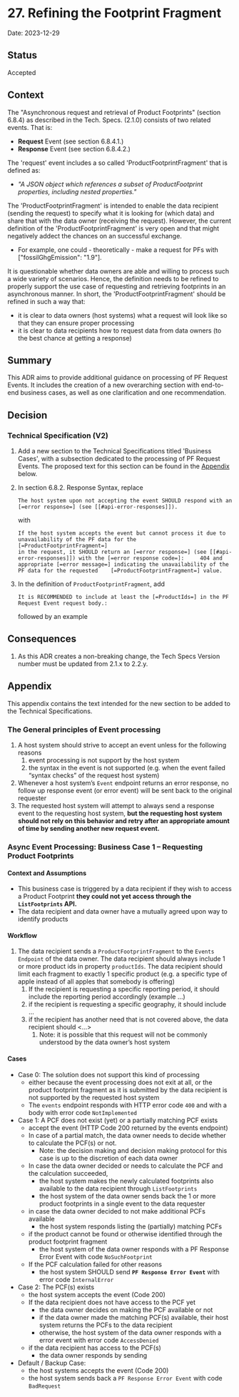 # 27. Refining the Footprint Fragment

Date: 2023-12-29

## Status

Accepted

## Context

The "Asynchronous request and retrieval of Product Footprints" (section 6.8.4) as described in the Tech. Specs. (2.1.0) consists of two related events. That is:
* **Request** Event (see section 6.8.4.1.)
* **Response** Event (see section 6.8.4.2.)

The 'request' event includes a so called 'ProductFootprintFragment' that is defined as:
* *"A JSON object which references a subset of ProductFootprint properties, including nested properties."*

The 'ProductFootprintFragment' is intended to enable the data recipient (sending the request) to specify what it is looking for (which data) and share that with the data owner (receiving the request). However, the current definition of the 'ProductFootprintFragment' is very open and that might negatively addect the chances on an successful exchange.
* For example, one could - theoretically - make a request for PFs with ["fossilGhgEmission": "1.9"].

It is questionable whether data owners are able and willing to process such a wide variety of scenarios. Hence, the definition needs to be refined to properly support the use case of requesting and retrieving footprints in an asynchronous manner. In short, the 'ProductFootprintFragment' should be refined in such a way that:
* it is clear to data owners (host systems) what a request will look like so that they can ensure proper processing
* it is clear to data recipients how to request data from data owners (to the best chance at getting a response)


## Summary

This ADR aims to provide additional guidance on processing of PF Request Events. It includes the creation of a new overarching section with end-to-end business cases, as well as one clarification and one recommendation.

## Decision

### Technical Specification (V2)

1. Add a new section to the Technical Specifications titled 'Business Cases', with a subsection dedicated to the processing of PF Request Events. The proposed text for this section can be found in the [Appendix](#appendix) below.

2. In section 6.8.2. Response Syntax, replace
    ```
    The host system upon not accepting the event SHOULD respond with an [=error response=] (see [[#api-error-responses]]).
    ```
    with
    ```
    If the host system accepts the event but cannot process it due to unavailability of the PF data for the     [=ProductFootprintFragment=]
    in the request, it SHOULD return an [=error response=] (see [[#api-error-responses]]) with the [=error response code=]:     404 and appropriate [=error message=] indicating the unavailability of the PF data for the requested    [=ProductFootprintFragment=] value.
    ```

3. In the definition of `ProductFootprintFragment`, add
    ```
    It is RECOMMENDED to include at least the [=ProductIds=] in the PF Request Event request body.:
    ```
    followed by an example


## Consequences

1. As this ADR creates a non-breaking change, the Tech Specs Version number must be updated from 2.1.x to 2.2.y.

## Appendix

This appendix contains the text intended for the new section to be added to the Technical Specifications.

### The General principles of Event processing

1. A host system should strive to accept an event unless for the following reasons
    1. event processing is not support by the host system
    2. the syntax in the event is not supported (e.g. when the event failed “syntax checks” of the request host system)
2. Whenever a host system’s `Event` endpoint returns an error response, no follow up response event (or error event) will be sent back to the original requester
3. The requested host system will attempt to always send a response event to the requesting host system, **but the requesting host system should not rely on this behavior and retry after an appropriate amount of time by sending another new request event.**

### Async Event Processing: Business Case 1 – Requesting Product Footprints

#### Context and Assumptions

- This business case is triggered by a data recipient if they wish to access a Product Footprint **they could not yet access through the `ListFootprints` API.**
- The data recipient and data owner have a mutually agreed upon way to identify products

#### Workflow

1. The data recipient sends a `ProductFootprintFragment`  to the `Events Endpoint` of the data owner. The data recipient should always include 1 or more product ids in property `productIds`. The data recipient should limit each fragment to exactly 1 specific product (e.g. a specific type of apple instead of all apples that somebody is offering)
    1. If the recipient is requesting a specific reporting period, it should include the reporting period accordingly (example …)
    2. if the recipient is requesting a specific geography, it should include …
    3. if the recipient has another need that is not covered above, the data recipient should <…>
        1. Note: it is possible that this request will not be commonly understood by the data owner’s host system

#### Cases

- Case 0: The solution does not support this kind of processing
    - either because the event processing does not exit at all, or the product footprint fragment as it is submitted by the data recipient is not supported by the requested host system
    - The `events` endpoint responds with HTTP error code `400` and with a body with error code `NotImplemented`
- Case 1: A PCF does not exist (yet) or a partially matching PCF exists
    - accept the event (HTTP Code 200 returned by the events endpoint)
    - In case of a partial match, the data owner needs to decide whether to calculate the PCF(s) or not.
        - Note: the decision making and decision making protocol for this case is up to the discretion of each data owner
    - In case the data owner decided or needs to calculate the PCF and the calculation succeeded,
        - the host system makes the newly calculated footprints also available to the data recipient through `ListFootprints`
        - the host system of the data owner sends back the 1 or more product footprints in a single event to the data requester
    - in case the data owner decided to not make additional PCFs available
        - the host system responds listing the (partially) matching PCFs
    - if the product cannot be found or otherwise identified through the product footprint fragment
        - the host system of the data owner responds with a PF Response Error Event with code `NoSuchFootprint`
    - If the PCF calculation failed for other reasons
        - the host system SHOULD send **`PF Response Error Event`** with error code `InternalError`
- Case 2: The PCF(s) exists
    - the host system accepts the event (Code 200)
    - If the data recipient does not have access to the PCF yet
        - the data owner decides on making the PCF available or not
        - if the data owner made the matching PCF(s) available, their host system returns the PCFs to the data recipient
        - otherwise, the host system of the data owner responds with a error event with error code `AccessDenied`
    - if the data recipient has access to the PCF(s)
        - the data owner responds by sending
- Default / Backup Case:
    - the host systems accepts the event (Code 200)
    - the host system sends back a `PF Response Error Event` with code `BadRequest`
